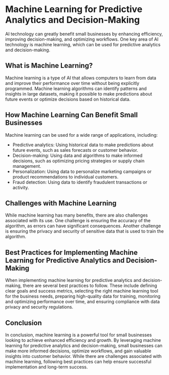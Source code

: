 Machine Learning for Predictive Analytics and Decision-Making
========================================================================================================================

AI technology can greatly benefit small businesses by enhancing efficiency, improving decision-making, and optimizing workflows. One key area of AI technology is machine learning, which can be used for predictive analytics and decision-making.

What is Machine Learning?
-------------------------

Machine learning is a type of AI that allows computers to learn from data and improve their performance over time without being explicitly programmed. Machine learning algorithms can identify patterns and insights in large datasets, making it possible to make predictions about future events or optimize decisions based on historical data.

How Machine Learning Can Benefit Small Businesses
-------------------------------------------------

Machine learning can be used for a wide range of applications, including:

* Predictive analytics: Using historical data to make predictions about future events, such as sales forecasts or customer behavior.
* Decision-making: Using data and algorithms to make informed decisions, such as optimizing pricing strategies or supply chain management.
* Personalization: Using data to personalize marketing campaigns or product recommendations to individual customers.
* Fraud detection: Using data to identify fraudulent transactions or activity.

Challenges with Machine Learning
--------------------------------

While machine learning has many benefits, there are also challenges associated with its use. One challenge is ensuring the accuracy of the algorithm, as errors can have significant consequences. Another challenge is ensuring the privacy and security of sensitive data that is used to train the algorithm.

Best Practices for Implementing Machine Learning for Predictive Analytics and Decision-Making
---------------------------------------------------------------------------------------------

When implementing machine learning for predictive analytics and decision-making, there are several best practices to follow. These include defining clear goals and success metrics, selecting the right machine learning tool for the business needs, preparing high-quality data for training, monitoring and optimizing performance over time, and ensuring compliance with data privacy and security regulations.

Conclusion
----------

In conclusion, machine learning is a powerful tool for small businesses looking to achieve enhanced efficiency and growth. By leveraging machine learning for predictive analytics and decision-making, small businesses can make more informed decisions, optimize workflows, and gain valuable insights into customer behavior. While there are challenges associated with machine learning, following best practices can help ensure successful implementation and long-term success.
